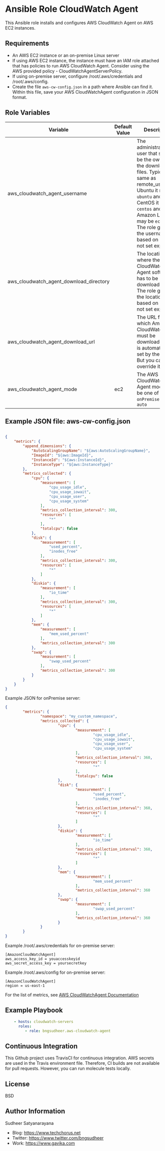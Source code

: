 Ansible Role CloudWatch Agent
=========
This Ansible role installs and configures AWS CloudWatch Agent on AWS EC2 instances.

Requirements
------------
* An AWS EC2 instance or an on-premise Linux server
* If using AWS EC2 instance, the instance must have an IAM role attached that has policies to run AWS CloudWatch Agent. Consider using the AWS provided policy - CloudWatchAgentServerPolicy.
* If using on-premise server, configure /root/.aws/credentials and /root/.aws/config.
* Create the file `aws-cw-config.json` in a path where Ansible can find it. Within this file, save your AWS CloudWatchAgent configuration in JSON format.

Role Variables
--------------

| Variable | Default Value | Description | Required? |
|----------|---------------|---------|-----------|
| aws_cloudwatch_agent_username |  | The administrative user that should be the owner of the downloaded files. Typically same as remote_user. On Ubuntu it maybe `ubuntu` and CentOS it may be `centos` and on Amazon Linux it may be `ec2-user`. The role guesses the username based on OS if not set explicitly. | No |
| aws_cloudwatch_agent_download_directory | | The location where the AWS CloudWatch Agent software has to be downloaded to. The role guesses the location based on OS if not set explicitly. | No |
| aws_cloudwatch_agent_download_url | | The URL from which Amazon CloudWatchAgent must be downloaded. This is automatically set by the role. But you can override it. | No |
| aws_cloudwatch_agent_mode | ec2 | The AWS CloudWatch Agent mode. Can be one of `ec2`, `onPremise` and `auto` | No |

Example JSON file: aws-cw-config.json
-------------
```json

{
	"metrics": {
		"append_dimensions": {
			"AutoScalingGroupName": "${aws:AutoScalingGroupName}",
			"ImageId": "${aws:ImageId}",
			"InstanceId": "${aws:InstanceId}",
			"InstanceType": "${aws:InstanceType}"
		},
		"metrics_collected": {
			"cpu": {
				"measurement": [
					"cpu_usage_idle",
					"cpu_usage_iowait",
					"cpu_usage_user",
					"cpu_usage_system"
				],
				"metrics_collection_interval": 300,
				"resources": [
					"*"
				],
				"totalcpu": false
			},
			"disk": {
				"measurement": [
					"used_percent",
					"inodes_free"
				],
				"metrics_collection_interval": 300,
				"resources": [
					"*"
				]
			},
			"diskio": {
				"measurement": [
					"io_time"
				],
				"metrics_collection_interval": 300,
				"resources": [
					"*"
				]
			},
			"mem": {
				"measurement": [
					"mem_used_percent"
				],
				"metrics_collection_interval": 300
			},
			"swap": {
				"measurement": [
					"swap_used_percent"
				],
				"metrics_collection_interval": 300
			}
		}
	}
}

```

Example JSON for onPremise server:
```json
{
        "metrics": {
                "namespace": "my_custom_namespace",
                "metrics_collected": {
                        "cpu": {
                                "measurement": [
                                        "cpu_usage_idle",
                                        "cpu_usage_iowait",
                                        "cpu_usage_user",
                                        "cpu_usage_system"
                                ],
                                "metrics_collection_interval": 360,
                                "resources": [
                                        "*"
                                ],
                                "totalcpu": false
                        },
                        "disk": {
                                "measurement": [
                                        "used_percent",
                                        "inodes_free"
                                ],
                                "metrics_collection_interval": 360,
                                "resources": [
                                        "*"
                                ]
                        },
                        "diskio": {
                                "measurement": [
                                        "io_time"
                                ],
                                "metrics_collection_interval": 360,
                                "resources": [
                                        "*"
                                ]
                        },
                        "mem": {
                                "measurement": [
                                        "mem_used_percent"
                                ],
                                "metrics_collection_interval": 360
                        },
                        "swap": {
                                "measurement": [
                                        "swap_used_percent"
                                ],
                                "metrics_collection_interval": 360
                        }
                }
        }
}
```

Example /root/.aws/credentials for on-premise server:
```
[AmazonCloudWatchAgent]
aws_access_key_id = youaccesskeyid
aws_secret_access_key = yoursecretkey

```
Example /root/.aws/config for on-premise server:
```
[AmazonCloudWatchAgent]
region = us-east-1
```

For the list of metrics, see [AWS CloudWatchAgent Documentation](https://docs.aws.amazon.com/AmazonCloudWatch/latest/monitoring/metrics-collected-by-CloudWatch-agent.html)

Example Playbook
----------------

```yml
    - hosts: cloudwatch-servers
      roles:
         - role: bngsudheer.aws-cloudwatch-agent
```


Continuous Integration
-----------------------
This Github project uses TravisCI for continuous integration. AWS secrets are used in the Travis environment file. Therefore, CI builds are not available for pull requests. However, you can run molecule tests locally.

License
-------

BSD

Author Information
------------------

Sudheer Satyanarayana
* Blog: https://www.techchorus.net
* Twitter: https://www.twitter.com/bngsudheer
* Work: https://www.gavika.com
